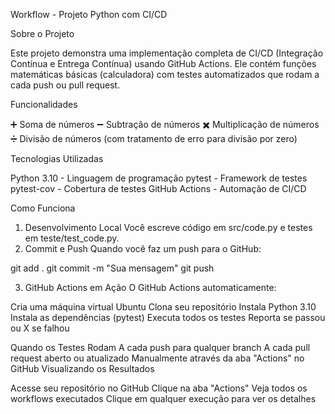 Workflow - Projeto Python com CI/CD

Sobre o Projeto

Este projeto demonstra uma implementação completa de CI/CD (Integração Contínua e Entrega Contínua) usando GitHub Actions. Ele contém funções matemáticas básicas (calculadora) com testes automatizados que rodam a cada push ou pull request.

Funcionalidades

➕ Soma de números
➖ Subtração de números
✖️ Multiplicação de números
➗ Divisão de números (com tratamento de erro para divisão por zero)

Tecnologias Utilizadas

Python 3.10 - Linguagem de programação
pytest - Framework de testes
pytest-cov - Cobertura de testes
GitHub Actions - Automação de CI/CD

Como Funciona
1. Desenvolvimento Local
Você escreve código em src/code.py e testes em teste/test_code.py.
2. Commit e Push
Quando você faz um push para o GitHub:

git add .
git commit -m "Sua mensagem"
git push

3. GitHub Actions em Ação
O GitHub Actions automaticamente:

Cria uma máquina virtual Ubuntu
Clona seu repositório
Instala Python 3.10
Instala as dependências (pytest)
Executa todos os testes
Reporta se passou ou X se falhou



Quando os Testes Rodam
A cada push para qualquer branch
A cada pull request aberto ou atualizado
Manualmente através da aba "Actions" no GitHub
Visualizando os Resultados

Acesse seu repositório no GitHub
Clique na aba "Actions"
Veja todos os workflows executados
Clique em qualquer execução para ver os detalhes